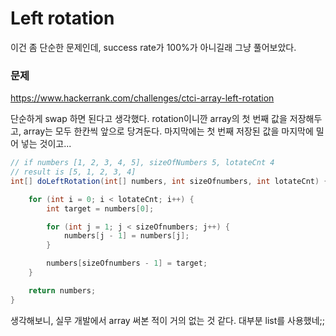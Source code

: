# Left rotation

이건 좀 단순한 문제인데, success rate가 100%가 아니길래 그냥 풀어보았다.

### 문제

<https://www.hackerrank.com/challenges/ctci-array-left-rotation>


단순하게 swap 하면 된다고 생각했다. rotation이니깐 array의 첫 번째 값을 저장해두고, array는 모두 한칸씩 앞으로 당겨둔다. 마지막에는 첫 번째 저장된 값을 마지막에 밀어 넣는 것이고...


```java
// if numbers [1, 2, 3, 4, 5], sizeOfNumbers 5, lotateCnt 4
// result is [5, 1, 2, 3, 4]
int[] doLeftRotation(int[] numbers, int sizeOfnumbers, int lotateCnt) {

	for (int i = 0; i < lotateCnt; i++) {
		int target = numbers[0];

		for (int j = 1; j < sizeOfnumbers; j++) {
			numbers[j - 1] = numbers[j];
		}

		numbers[sizeOfnumbers - 1] = target;
	}

	return numbers;
}

```

생각해보니, 실무 개발에서 array 써본 적이 거의 없는 것 같다. 대부분 list를 사용했네;;